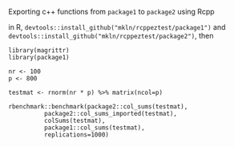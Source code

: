 Exporting c++ functions from `package1` to `package2` using Rcpp  

in R, `devtools::install_github("mkln/rcppeztest/package1")` and  `devtools::install_github("mkln/rcppeztest/package2")`, then

```
library(magrittr)
library(package1)

nr <- 100
p <- 800

testmat <- rnorm(nr * p) %>% matrix(ncol=p)

rbenchmark::benchmark(package2::col_sums(testmat),
          package2::col_sums_imported(testmat), 
          colSums(testmat),
          package1::col_sums(testmat),
          replications=1000)
```
